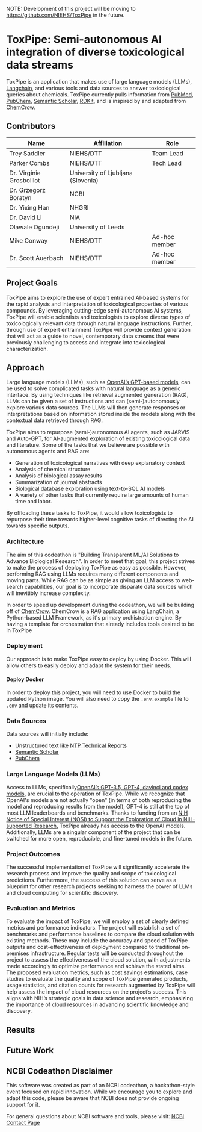 NOTE: Development of this project will be moving to <https://github.com/NIEHS/ToxPipe> in the future.

# ToxPipe: Semi-autonomous AI integration of diverse toxicological data streams

ToxPipe is an application that makes use of large language models (LLMs), [Langchain](https://python.langchain.com/docs/get_started/introduction), and various tools and data sources to answer toxicological queries about chemicals. ToxPipe currently pulls information from [PubMed](https://pubmed.ncbi.nlm.nih.gov/), [PubChem](https://pubchem.ncbi.nlm.nih.gov/), [Semantic Scholar](https://www.semanticscholar.org/), [RDKit](https://www.rdkit.org/), and is inspired by and adapted from [ChemCrow](https://github.com/ur-whitelab/chemcrow-public).

## Contributors

| Name                     | Affiliation                        | Role          |
| ------------------------ | ---------------------------------- | ------------- |
| Trey Saddler             | NIEHS/DTT                          | Team Lead     |
| Parker Combs             | NIEHS/DTT                          | Tech Lead     |
| Dr. Virginie Grosboillot | University of Ljubljana (Slovenia) |               |
| Dr. Grzegorz Boratyn     | NCBI                               |               |
| Dr. Yixing Han           | NHGRI                              |               |
| Dr. David Li             | NIA                                |               |
| Olawale Ogundeji         | University of Leeds                |               |
| Mike Conway              | NIEHS/DTT                          | Ad-hoc member |
| Dr. Scott Auerbach       | NIEHS/DTT                          | Ad-hoc member |

## Project Goals

ToxPipe aims to explore the use of expert entrained AI-based systems for the rapid analysis and interpretation of toxicological properties of various compounds. By leveraging cutting-edge semi-autonomous AI systems, ToxPipe will enable scientists and toxicologists to explore diverse types of toxicologically relevant data through natural language instructions. Further, through use of expert entrainment ToxPipe will provide context generation that will act as a guide to novel, contemporary data streams that were previously challenging to access and integrate into toxicological characterization.

## Approach

Large language models (LLMs), such as [OpenAI’s GPT-based models](https://openai.com/blog/chatgpt), can be used to solve complicated tasks with natural language as a generic interface. By using techniques like retrieval augmented generation (RAG), LLMs can be given a set of instructions and can (semi-)autonomously explore various data sources. The LLMs will then generate responses or interpretations based on information stored inside the models along with the contextual data retrieved through RAG.

ToxPipe aims to repurpose (semi-)autonomous AI agents, such as JARVIS and Auto-GPT, for AI-augmented exploration of existing toxicological data and literature. Some of the tasks that we believe are possible with autonomous agents and RAG are:

- Generation of toxicological narratives with deep explanatory context
- Analysis of chemical structure
- Analysis of biological assay results
- Summarization of journal abstracts
- Biological database exploration using text-to-SQL AI models
- A variety of other tasks that currently require large amounts of human time and labor.

By offloading these tasks to ToxPipe, it would allow toxicologists to repurpose their time towards higher-level cognitive tasks of directing the AI towards specific outputs.

### Architecture

The aim of this codeathon is "Building Transparent ML/AI Solutions to Advance Biological Research". In order to meet that goal, this project strives to make the process of deploying ToxPipe as easy as possible. However, performing RAG using LLMs requires many different components and moving parts. While RAG can be as simple as giving an LLM access to web-search capabilities, our goal is to incorporate disparate data sources which will inevitibly increase complexity.

In order to speed up development during the codeathon, we will be building off of [ChemCrow](https://github.com/ur-whitelab/chemcrow-public). ChemCrow is a RAG application using LangChain, a Python-based LLM Framework, as it's primary orchistration engine. By having a template for orchestration that already includes tools desired to be in ToxPipe

### Deployment

Our approach is to make ToxPipe easy to deploy by using Docker. This will allow others to easily deploy and adapt the system for their needs.

#### Deploy Docker

In order to deploy this project, you will need to use Docker to build the updated Python image. You will also need to copy the `.env.example` file to `.env` and update its contents.

### Data Sources

Data sources will initially include:

- Unstructured text like [NTP Technical Reports](https://ntp.niehs.nih.gov/publications/reports/index.html?type=Technical+Report)
- [Semantic Scholar](https://www.semanticscholar.org/)
- [PubChem](https://pubchem.ncbi.nlm.nih.gov/)

### Large Language Models (LLMs)

Access to LLMs, specifically[OpenAI’s GPT-3.5, GPT-4, davinci and codex models](https://learn.microsoft.com/en-us/azure/cognitive-services/openai/concepts/models#model-summary-table-and-region-availability), are crucial to the operation of ToxPipe. While we recognize that OpenAI's models are not actually "open" (in terms of both reproducing the model and reproducing results from the model), GPT-4 is still at the top of most LLM leaderboards and benchmarks. Thanks to funding from an [NIH Notice of Special Interest (NOSI) to Support the Exploration of Cloud in NIH-supported Research](https://grants.nih.gov/grants/guide/notice-files/NOT-OD-23-070.html), ToxPipe already has access to the OpenAI models. Additionally, LLMs are a singular component of the project that can be switched for more open, reproducible, and fine-tuned models in the future.

### Project Outcomes

The successful implementation of ToxPipe will significantly accelerate the research process and improve the quality and scope of toxicological predictions. Furthermore, the success of this solution can serve as a blueprint for other research projects seeking to harness the power of LLMs and cloud computing for scientific discovery.

### Evaluation and Metrics

To evaluate the impact of ToxPipe, we will employ a set of clearly defined metrics and performance indicators. The project will establish a set of benchmarks and performance baselines to compare the cloud solution with existing methods. These may include the accuracy and speed of ToxPipe outputs and cost-effectiveness of deployment compared to traditional on-premises infrastructure. Regular tests will be conducted throughout the project to assess the effectiveness of the cloud solution, with adjustments made accordingly to optimize performance and achieve the stated aims. The proposed evaluation metrics, such as cost savings estimations, case studies to evaluate the quality and scope of ToxPipe generated products, usage statistics, and citation counts for research augmented by ToxPipe will help assess the impact of cloud resources on the project’s success. This aligns with NIH’s strategic goals in data science and research, emphasizing the importance of cloud resources in advancing scientific knowledge and discovery.

## Results

## Future Work

## NCBI Codeathon Disclaimer

This software was created as part of an NCBI codeathon, a hackathon-style event focused on rapid innovation. While we encourage you to explore and adapt this code, please be aware that NCBI does not provide ongoing support for it.

For general questions about NCBI software and tools, please visit: [NCBI Contact Page](https://www.ncbi.nlm.nih.gov/home/about/contact/)
